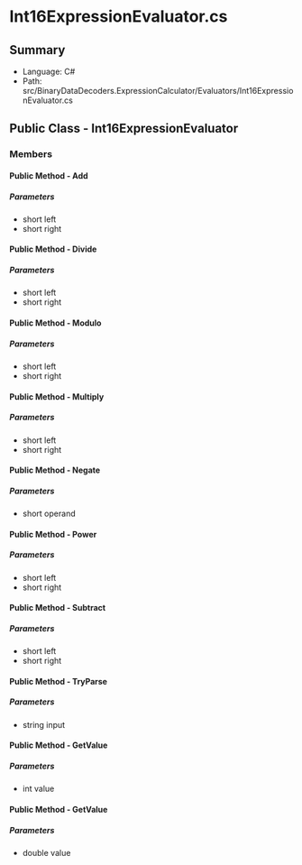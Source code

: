 ﻿# Int16ExpressionEvaluator.cs

## Summary

* Language: C#
* Path: src/BinaryDataDecoders.ExpressionCalculator/Evaluators/Int16ExpressionEvaluator.cs

## Public Class - Int16ExpressionEvaluator

### Members

#### Public Method - Add

#####  Parameters

 - short left 
 - short right 

#### Public Method - Divide

#####  Parameters

 - short left 
 - short right 

#### Public Method - Modulo

#####  Parameters

 - short left 
 - short right 

#### Public Method - Multiply

#####  Parameters

 - short left 
 - short right 

#### Public Method - Negate

#####  Parameters

 - short operand 

#### Public Method - Power

#####  Parameters

 - short left 
 - short right 

#### Public Method - Subtract

#####  Parameters

 - short left 
 - short right 

#### Public Method - TryParse

#####  Parameters

 - string input 

#### Public Method - GetValue

#####  Parameters

 - int value 

#### Public Method - GetValue

#####  Parameters

 - double value 


